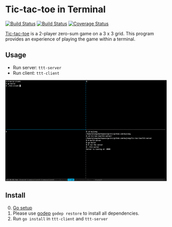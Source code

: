 # Tic-tac-toe in Terminal

[![Build Status](https://drone.io/github.com/wujiang/tic-tac-toe/status.png)](https://drone.io/github.com/wujiang/tic-tac-toe/latest)
[![Build Status](https://travis-ci.org/wujiang/tic-tac-toe.svg)](https://travis-ci.org/wujiang/tic-tac-toe)
[![Coverage Status](https://coveralls.io/repos/wujiang/tic-tac-toe/badge.svg?branch=master)](https://coveralls.io/r/wujiang/tic-tac-toe?branch=master)

[Tic-tac-toe](http://en.wikipedia.org/wiki/Tic-tac-toe) is a 2-player
zero-sum game on a 3 x 3 grid. This program provides an
experience of playing the game within a terminal.

## Usage

- Run server: `ttt-server`
- Run client: `ttt-client`

![Demo](./demo.gif)

## Install

0. [Go setup](http://golang.org/doc/install)
1. Please use [godep](https://github.com/tools/godep) `godep restore`
   to install all dependencies.
2. Run `go install` in `ttt-client` and `ttt-server`
